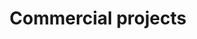 ---
order: 3

layout: categories
mode: dark

title: 'Commercial projects'
category: 'Commercial'

excerpt: 'A few of my commercial projects.'
exordium_backup: 'A few of my commercial projects.'

published: true
---